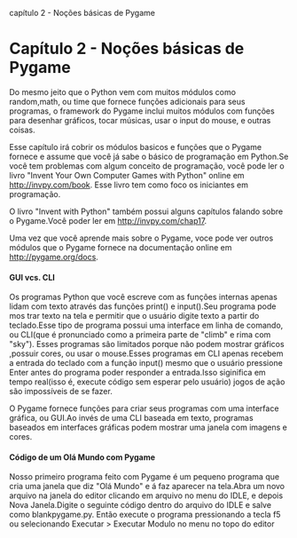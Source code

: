 capítulo 2 - Noções básicas de Pygame


# Capítulo 2 - Noções básicas de Pygame

Do mesmo jeito que o Python vem com muitos módulos como random,math, ou time que fornece funções adicionais para seus programas, o framework do
Pygame inclui muitos módulos com funções para desenhar gráficos, tocar músicas, usar o input do mouse, e outras coisas.

Esse capítulo irá cobrir os módulos basicos e funções que o Pygame fornece e assume que você já sabe o básico de programação em Python.Se você
tem problemas com algum conceito de programação, você pode ler o livro "Invent Your Own Computer Games with Python" online em http://invpy.com/book.
Esse livro tem como foco os iniciantes em programação.

O livro "Invent with Python" também possui alguns capítulos falando sobre o Pygame.Você poder ler em http://invpy.com/chap17.

Uma vez que você aprende mais sobre o Pygame, voce pode ver outros módulos que o Pygame fornece na documentação online em http://pygame.org/docs.

#### GUI vcs. CLI

Os programas Python que você escreve com as funções internas apenas lidam com texto através das funções print() e input().Seu programa pode mos
trar texto na tela e permitir que o usuário digite texto a partir do teclado.Esse tipo de programa possui uma interface em linha de comando,
ou CLI(que é pronunciado como a primeira parte de "climb" e rima com "sky"). Esses programas são limitados porque não podem mostrar gráficos
,possuir cores, ou usar o mouse.Esses programas em CLI apenas recebem a entrada do teclado com a função input() mesmo que o usuário pressione
Enter antes do programa poder responder a entrada.Isso siginifica em tempo real(isso é, execute código sem esperar pelo usuário) jogos de ação são impossíveis de se fazer.

O Pygame fornece funções para criar seus programas com uma interface gráfica, ou GUI.Ao invés de uma CLI baseada em texto, programas baseados em interfaces gráficas podem mostrar uma janela com imagens e cores.

#### Código de um Olá Mundo com Pygame

Nosso primeiro programa feito com Pygame é um pequeno programa que cria uma janela que diz "Olá Mundo" e á faz aparecer na tela.Abra um novo
arquivo na janela do editor clicando em arquivo no menu do IDLE, e depois Nova Janela.Digite o seguinte código dentro do arquivo do  IDLE e
salve como blankpygame.py. Então execute o programa pressionando a tecla f5 ou selecionando Executar > Executar Modulo no menu no topo do editor



